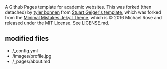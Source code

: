 A Github Pages template for academic websites. This was forked (then detached) by [tyler bonnen](https://github.com/tzler) from [Stuart Geiger's template](https://github.com/staeiou), which was forked from the [Minimal Mistakes Jekyll Theme](https://mmistakes.github.io/minimal-mistakes/), which is © 2016 Michael Rose and released under the MIT License. See LICENSE.md.

## modified files
- /_config.yml
- /images/profile.jpg
- /_pages/about.md
